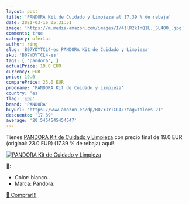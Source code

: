 ```yaml
---
layout: post
title: 'PANDORA Kit de Cuidado y Limpieza al 17.39 % de rebaja'
date: 2021-03-16 05:31:51
image: 'https://m.media-amazon.com/images/I/41lR2kInQ1L._SL400_.jpg'
comments: true
category: ofertas
author: ring
slug: 'B07YDYTCL4-es PANDORA Kit de Cuidado y Limpieza'
sku: 'B07YDYTCL4-es'
tags: [ 'pandora', ]
actualPrice: 19.0 EUR
currency: EUR
price: 19.0
comparePrice: 23.0 EUR
prodname: 'PANDORA Kit de Cuidado y Limpieza'
country: 'es'
flag: '🇪🇸'
brand: 'PANDORA'
buyurl: 'https://www.amazon.es/dp/B07YDYTCL4/?tag=tolees-21'
descuento: '17.39'
average: '20.5454545454547'
---
```


Tienes [PANDORA Kit de Cuidado y Limpieza](https://www.amazon.es/dp/B07YDYTCL4/?tag=tolees-21) con precio final de  19.0 EUR (original: 23.0 EUR) (17.39 %  de rebaja) aqui!

[![PANDORA Kit de Cuidado y Limpieza](https://m.media-amazon.com/images/I/41lR2kInQ1L._SL400_.jpg)](https://www.amazon.es/dp/B07YDYTCL4/?tag=tolees-21)

🔎:

- Color: blanco.
- Marca: Pandora.

[🛒 Comprar!!!](https://www.amazon.es/dp/B07YDYTCL4/?tag=tolees-21)
